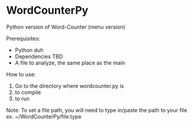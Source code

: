 # WordCounterPy
Python version of Word-Counter (menu version)

Prerequisites:
- Python duh
- Dependencies TBD
- A file to analyze, the same place as the main

How to use:
1. Go to the directory where wordcounter.py is
2. <command> to compile
3. <command> to run

Note:
To set a file path, you will need to type in/paste the path to your file
ex. ~/WordCounterPy/file.type
